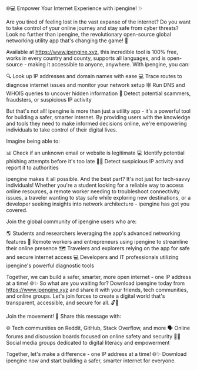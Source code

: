 🌐💻 Empower Your Internet Experience with ipengine! ✨

Are you tired of feeling lost in the vast expanse of the internet? Do you want to take control of your online journey and stay safe from cyber threats? Look no further than ipengine, the revolutionary open-source global networking utility app that's changing the game! 🚀

Available at https://www.ipengine.xyz, this incredible tool is 100% free, works in every country and county, supports all languages, and is open-source - making it accessible to anyone, anywhere. With ipengine, you can:

🔍 Look up IP addresses and domain names with ease
💻 Trace routes to diagnose internet issues and monitor your network setup
🕸️ Run DNS and WHOIS queries to uncover hidden information
🚨 Detect potential scammers, fraudsters, or suspicious IP activity

But that's not all! ipengine is more than just a utility app - it's a powerful tool for building a safer, smarter internet. By providing users with the knowledge and tools they need to make informed decisions online, we're empowering individuals to take control of their digital lives.

Imagine being able to:

📊 Check if an unknown email or website is legitimate
💻 Identify potential phishing attempts before it's too late
🕵️‍♀️ Detect suspicious IP activity and report it to authorities

ipengine makes it all possible. And the best part? It's not just for tech-savvy individuals! Whether you're a student looking for a reliable way to access online resources, a remote worker needing to troubleshoot connectivity issues, a traveler wanting to stay safe while exploring new destinations, or a developer seeking insights into network architecture - ipengine has got you covered.

Join the global community of ipengine users who are:

🌎 Students and researchers leveraging the app's advanced networking features
🏢 Remote workers and entrepreneurs using ipengine to streamline their online presence
🗺️ Travelers and explorers relying on the app for safe and secure internet access
💻 Developers and IT professionals utilizing ipengine's powerful diagnostic tools

Together, we can build a safer, smarter, more open internet - one IP address at a time! 🌐✨ So what are you waiting for? Download ipengine today from https://www.ipengine.xyz and share it with your friends, tech communities, and online groups. Let's join forces to create a digital world that's transparent, accessible, and secure for all. 🔓💪

Join the movement! 👥 Share this message with:

🌐 Tech communities on Reddit, GitHub, Stack Overflow, and more
🗣️ Online forums and discussion boards focused on online safety and security
🏃‍♀️ Social media groups dedicated to digital literacy and empowerment

Together, let's make a difference - one IP address at a time! 🌐✨ Download ipengine now and start building a safer, smarter internet for everyone.
